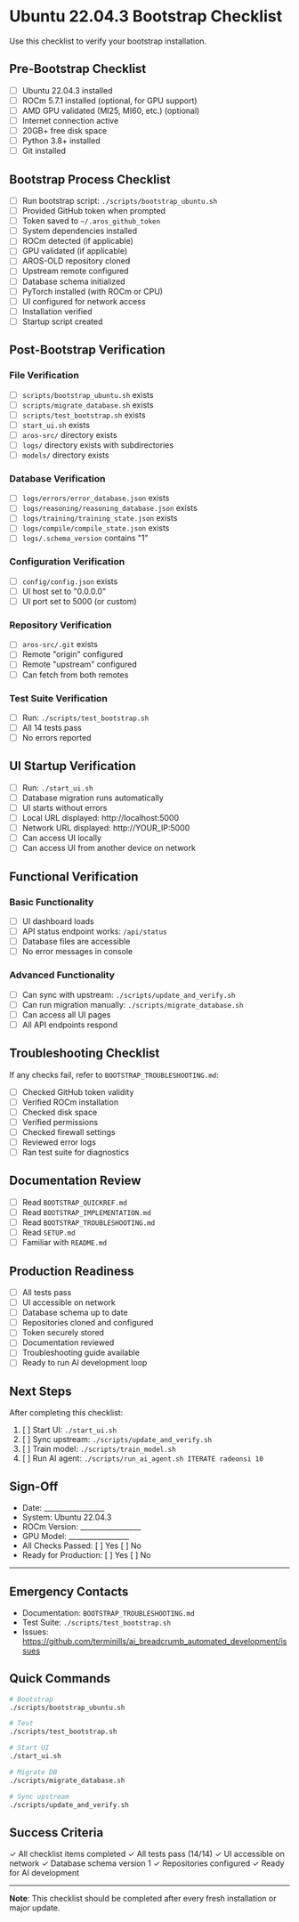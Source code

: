 # Ubuntu 22.04.3 Bootstrap Checklist

Use this checklist to verify your bootstrap installation.

## Pre-Bootstrap Checklist

- [ ] Ubuntu 22.04.3 installed
- [ ] ROCm 5.7.1 installed (optional, for GPU support)
- [ ] AMD GPU validated (MI25, MI60, etc.) (optional)
- [ ] Internet connection active
- [ ] 20GB+ free disk space
- [ ] Python 3.8+ installed
- [ ] Git installed

## Bootstrap Process Checklist

- [ ] Run bootstrap script: `./scripts/bootstrap_ubuntu.sh`
- [ ] Provided GitHub token when prompted
- [ ] Token saved to `~/.aros_github_token`
- [ ] System dependencies installed
- [ ] ROCm detected (if applicable)
- [ ] GPU validated (if applicable)
- [ ] AROS-OLD repository cloned
- [ ] Upstream remote configured
- [ ] Database schema initialized
- [ ] PyTorch installed (with ROCm or CPU)
- [ ] UI configured for network access
- [ ] Installation verified
- [ ] Startup script created

## Post-Bootstrap Verification

### File Verification
- [ ] `scripts/bootstrap_ubuntu.sh` exists
- [ ] `scripts/migrate_database.sh` exists
- [ ] `scripts/test_bootstrap.sh` exists
- [ ] `start_ui.sh` exists
- [ ] `aros-src/` directory exists
- [ ] `logs/` directory exists with subdirectories
- [ ] `models/` directory exists

### Database Verification
- [ ] `logs/errors/error_database.json` exists
- [ ] `logs/reasoning/reasoning_database.json` exists
- [ ] `logs/training/training_state.json` exists
- [ ] `logs/compile/compile_state.json` exists
- [ ] `logs/.schema_version` contains "1"

### Configuration Verification
- [ ] `config/config.json` exists
- [ ] UI host set to "0.0.0.0"
- [ ] UI port set to 5000 (or custom)

### Repository Verification
- [ ] `aros-src/.git` exists
- [ ] Remote "origin" configured
- [ ] Remote "upstream" configured
- [ ] Can fetch from both remotes

### Test Suite Verification
- [ ] Run: `./scripts/test_bootstrap.sh`
- [ ] All 14 tests pass
- [ ] No errors reported

## UI Startup Verification

- [ ] Run: `./start_ui.sh`
- [ ] Database migration runs automatically
- [ ] UI starts without errors
- [ ] Local URL displayed: http://localhost:5000
- [ ] Network URL displayed: http://YOUR_IP:5000
- [ ] Can access UI locally
- [ ] Can access UI from another device on network

## Functional Verification

### Basic Functionality
- [ ] UI dashboard loads
- [ ] API status endpoint works: `/api/status`
- [ ] Database files are accessible
- [ ] No error messages in console

### Advanced Functionality
- [ ] Can sync with upstream: `./scripts/update_and_verify.sh`
- [ ] Can run migration manually: `./scripts/migrate_database.sh`
- [ ] Can access all UI pages
- [ ] All API endpoints respond

## Troubleshooting Checklist

If any checks fail, refer to `BOOTSTRAP_TROUBLESHOOTING.md`:

- [ ] Checked GitHub token validity
- [ ] Verified ROCm installation
- [ ] Checked disk space
- [ ] Verified permissions
- [ ] Checked firewall settings
- [ ] Reviewed error logs
- [ ] Ran test suite for diagnostics

## Documentation Review

- [ ] Read `BOOTSTRAP_QUICKREF.md`
- [ ] Read `BOOTSTRAP_IMPLEMENTATION.md`
- [ ] Read `BOOTSTRAP_TROUBLESHOOTING.md`
- [ ] Read `SETUP.md`
- [ ] Familiar with `README.md`

## Production Readiness

- [ ] All tests pass
- [ ] UI accessible on network
- [ ] Database schema up to date
- [ ] Repositories cloned and configured
- [ ] Token securely stored
- [ ] Documentation reviewed
- [ ] Troubleshooting guide available
- [ ] Ready to run AI development loop

## Next Steps

After completing this checklist:

1. [ ] Start UI: `./start_ui.sh`
2. [ ] Sync upstream: `./scripts/update_and_verify.sh`
3. [ ] Train model: `./scripts/train_model.sh`
4. [ ] Run AI agent: `./scripts/run_ai_agent.sh ITERATE radeonsi 10`

## Sign-Off

- Date: _________________
- System: Ubuntu 22.04.3
- ROCm Version: _________________
- GPU Model: _________________
- All Checks Passed: [ ] Yes [ ] No
- Ready for Production: [ ] Yes [ ] No

---

## Emergency Contacts

- Documentation: `BOOTSTRAP_TROUBLESHOOTING.md`
- Test Suite: `./scripts/test_bootstrap.sh`
- Issues: https://github.com/terminills/ai_breadcrumb_automated_development/issues

## Quick Commands

```bash
# Bootstrap
./scripts/bootstrap_ubuntu.sh

# Test
./scripts/test_bootstrap.sh

# Start UI
./start_ui.sh

# Migrate DB
./scripts/migrate_database.sh

# Sync upstream
./scripts/update_and_verify.sh
```

## Success Criteria

✓ All checklist items completed
✓ All tests pass (14/14)
✓ UI accessible on network
✓ Database schema version 1
✓ Repositories configured
✓ Ready for AI development

---

**Note**: This checklist should be completed after every fresh installation or major update.
